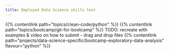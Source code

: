 ```yaml
---
title: Employed Data Science skills test
---
```


{{% contentlink path="topics/clean-code/python" %}}
{{% contentlink path="topics/bootcamp/git-for-bootcamp" %}} TODO:  recreate with examples & video on how to submit - drag and drop files
{{% contentlink path="projects/data-science-specific/bootcamp-exploratory-data-analysis" flavour="python" %}}